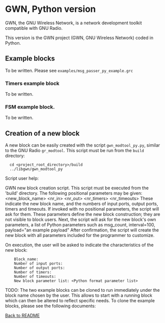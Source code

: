 # GWN, Python version

GWN, the GNU Wireless Network, is a network development toolkit compatible with GNU Radio.

This version is the GWN project (GWN, GNU Wireless Network) coded in Python.


## Example blocks
  To be written.
  Please see `examples/msg_passer_py_example.grc`

### Timers example block
  To be written.

### FSM example block.
  To be written.


## Creation of a new block

A new block can be easily created with the script `gwn_modtool_py.py`, similar to the GNU Radio `gr_modtool`. This script must be run from the `build` directory:
```
  cd <project_root_directory>/build
  ../libgwn/gwn_modtool_py 
```

Script user help:

GWN new block creation script.
This script must be executed from the 'build' directory.
The following positional parameters may be given:
    <new_block_name> <nr_in> <nr_out> <nr_timers> <nr_timeouts>
These indicate the new block name, and the numbers of input ports, output ports, timers and timeouts.
If invoked with no positional parameters, the script will ask for them.
These parameters define the new block construction; they are not visible to block users. 
Next, the script will ask for the new block's own parameters, a list of Python parameters such as 
    msg_count, interval=100, payload="an example payload"
After confirmation, the script will create the new block with all parameters included for the programmer to customize.




On execution, the user will be asked to indicate the characteristics of the new block:
```
    Block_name: 
    Number of input ports:
    Number of output ports: 
    Number of timers:
    Number of timeouts:
    New block parameter list: <Python format parameter list>
```


TODO: The two example blocks can be cloned to run immediately under the block name chosen by the user. This allows to start with a running block which can then be altered to reflect specific needs. To clone the example blocks, please see the following documents:



[Back to README](../../README.md)
